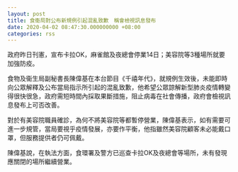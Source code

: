 ```yaml
---
layout: post
title: 食衞局對公布新規例引起混亂致歉　稱會檢視訊息發布
date: 2020-04-02 08:47:30.000000000 +08:00
categories: rss
---
```


政府昨日刊憲，宣布卡拉OK，麻雀館及夜總會停業14日；美容院等3種場所就要加強防疫。

食物及衞生局副秘書長陳偉基在本台節目《千禧年代》，就規例生效後，未能即時向公眾解釋及公布當局指示所引起的混亂致歉，他希望公眾諒解新型肺炎疫情轉變得很快很急，政府需短時間內採取果斷措施，阻止病毒在社會傳播，政府會檢視訊息發布上可否改善。

對於有美容院職員確診，為何不將美容院等都暫停營業，陳偉基表示，如有需要可進一步規管，當局要視乎疫情發展，亦要作平衡，他指雖然美容院顧客未必能戴口罩，但服務提供者仍可佩戴。

陳偉基說，在執法方面，食環署及警方已巡查卡拉OK及夜總會等場所，未有發現應關閉的場所繼續營業。
